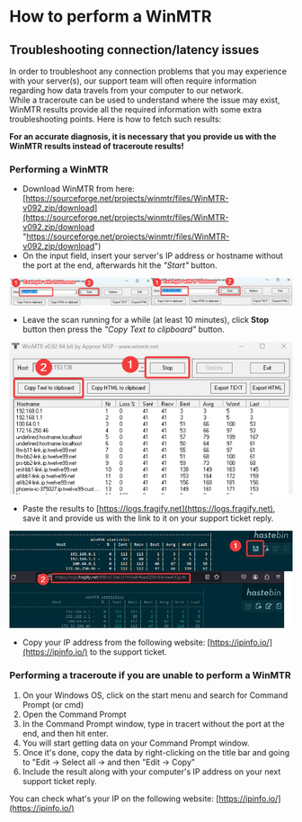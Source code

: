 # How to perform a WinMTR
## Troubleshooting connection/latency issues

In order to troubleshoot any connection problems that you may experience with your server(s), our support team will often require information regarding how data travels from your computer to our network.  
While a traceroute can be used to understand where the issue may exist, WinMTR results provide all the required information with some extra troubleshooting points. Here is how to fetch such results:

  

**For an accurate diagnosis, it is necessary that you provide us with the WinMTR results instead of traceroute results!**

  
### Performing a WinMTR

 -  Download WinMTR from here: [https://sourceforge.net/projects/winmtr/files/WinMTR-v092.zip/download](https://sourceforge.net/projects/winmtr/files/WinMTR-v092.zip/download "https://sourceforge.net/projects/winmtr/files/WinMTR-v092.zip/download")
-  On the input field, insert your server's IP address or hostname without the port at the end, afterwards hit the _"Start"_ button.

![WinMTR](images/winmtr.png "WinMTR")

-  Leave the scan running for a while (at least 10 minutes), click **Stop** button then press the _"Copy Text to clipboard"_ button.

![Copy Text to clipboard](images/clipboard.png)

- Paste the results to [https://logs.fragify.net](https://logs.fragify.net), save it and provide us with the link to it on your  support ticket reply. 

![Paste WinMTR](images/paste-winmtr.png)

- Copy your IP address from the following website: [https://ipinfo.io/](https://ipinfo.io/) to the support ticket.


### Performing a traceroute if you are unable to perform a WinMTR

1.  On your Windows OS, click on the start menu and search for Command Prompt (or cmd)
2.  Open the Command Prompt
3.  In the Command Prompt window, type in tracert <YOUR SERVER IP> without the port at the end, and then hit enter.
4.  You will start getting data on your Command Prompt window.
5.  Once it's done, copy the data by right-clicking on the title bar and going to "Edit → Select all → and then "Edit → Copy" 
6.  Include the result along with your computer's IP address on your next support ticket reply.

You can check what's your IP on the following website: [https://ipinfo.io/](https://ipinfo.io/)
